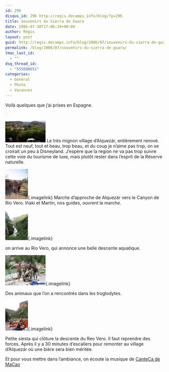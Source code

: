 ```yaml
---
id: 296
disqus_id: 296 http://regis.decamps.info/blog/?p=296
title: Souvenirs du Sierra de Guara
date: 2006-07-30T17:06:29+00:00
author: Régis
layout: post
guid: http://regis.decamps.info/blog/2006/07/souvenirs-du-sierra-de-guara/
permalink: /blog/2006/07/souvenirs-du-sierra-de-guara/
tmac_last_id:
  - ""
dsq_thread_id:
  - "555680651"
categories:
  - Général
  - Photo
  - Vacances
---
```

Voilà quelques que j’ai prises en Espagne.

[<img id="image289" alt="Alquezar" src="/blog/wp-content/uploads/2006/07/IMG_3238.thumbnail.JPG" />](/blog/wp-content/uploads/2006/07/IMG_3238.JPG "Alquezar") Le très mignon village d’Alquezár, entièrement renové. Tout est neuf, tout et beau, trop beau, et du coup je n’aime pas trop, on se croirait un peu à Disneyland. J’espère que la region ne va pas trop suivre cette voie du tourisme de luxe, mais plutôt rester dans l’esprit de la Réserve naturelle.

[<img id="image290" alt="Marche d'approche" src="/blog/wp-content/uploads/2006/07/IMG_3239.thumbnail.JPG" />](/blog/wp-content/uploads/2006/07/IMG_3239.JPG "Marche d'approche"){.imagelink} Marche d’approche de Alquezár vers le Canyon de Rio Vero. Iñaki et Martin, nos guides, ouvrent la marche.

[<img alt="Le Rio Vero" id="image292" src="/blog/wp-content/uploads/2006/07/IMG_3260.thumbnail.JPG" />](/blog/wp-content/uploads/2006/07/IMG_3260.JPG "Le Rio Vero"){.imagelink}
  
on arrive au Rio Vero, qui annonce une belle descente aquatique.

[<img alt="Hommes Troglodytes" id="image293" src="/blog/wp-content/uploads/2006/07/IMG_3275.thumbnail.JPG" />](/blog/wp-content/uploads/2006/07/IMG_3275.JPG "Hommes Troglodytes"){.imagelink}
  
Des animaux que l’on a rencontrés dans les troglodytes.

[<img alt="Sieste après le Rio Vero" id="image294" src="/blog/wp-content/uploads/2006/07/IMG_3279.thumbnail.JPG" />](/blog/wp-content/uploads/2006/07/IMG_3279.JPG "Sieste après le Rio Vero"){.imagelink}
  
Petite siesta qui clôture la descente du Reo Vero. Il faut reprendre des forces. Après il y a 30 minutes d’escaliers pour remonter au village d’Alquezár où une bière sera bien méritée.

Et pour vous mettre dans l’ambiance, on écoute la musique de [CanteCa de MaCao](http://www.cantecademacao.org/)
